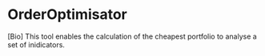# OrderOptimisator
[Bio] This tool enables the calculation of the cheapest portfolio to analyse a set of inidicators.
